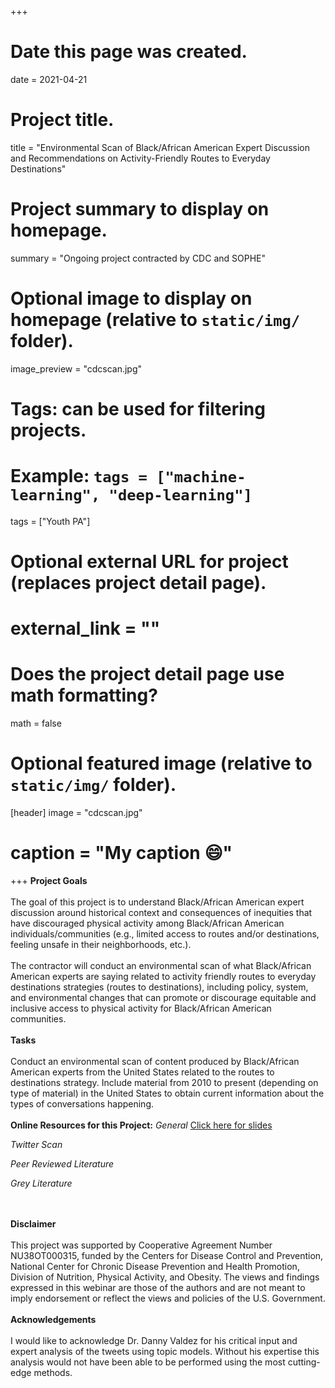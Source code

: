 +++
# Date this page was created.
date = 2021-04-21

# Project title.
title = "Environmental Scan of Black/African American Expert Discussion and Recommendations on Activity-Friendly Routes to Everyday Destinations"

# Project summary to display on homepage.
summary = "Ongoing project contracted by CDC and SOPHE"

# Optional image to display on homepage (relative to `static/img/` folder).
 image_preview = "cdcscan.jpg"

# Tags: can be used for filtering projects.
# Example: `tags = ["machine-learning", "deep-learning"]`
 tags = ["Youth PA"]

# Optional external URL for project (replaces project detail page).
# external_link = ""

# Does the project detail page use math formatting?
math = false

# Optional featured image (relative to `static/img/` folder).
[header]
 image = "cdcscan.jpg"
# caption = "My caption :smile:"

+++
**Project Goals** <br /><br />
	The goal of this project is to understand Black/African American expert discussion around historical context and consequences of inequities that have discouraged physical activity among Black/African American individuals/communities (e.g., limited access to routes and/or destinations, feeling unsafe in their neighborhoods, etc.). <br /><br />
	The contractor will conduct an environmental scan of what Black/African American experts are saying related to activity friendly routes to everyday destinations strategies (routes to destinations), including policy, system, and environmental changes that can promote or discourage equitable and inclusive access to physical activity for Black/African American communities.
<br /><br />
**Tasks** <br /><br />
	Conduct an environmental scan of content produced by Black/African American experts from the United States related to the routes to destinations strategy. Include material from 2010 to present (depending on type of material) in the United States to obtain current information about the types of conversations happening. 
<br /><br />
**Online Resources for this Project:**
*General*
[Click here for slides](/files/Workshop.pdf)

*Twitter Scan*

*Peer Reviewed Literature*

*Grey Literature*

<br /><br />
**Disclaimer** <br /><br />
This project was supported by Cooperative Agreement Number NU38OT000315, funded by the Centers for Disease Control and Prevention, National Center for Chronic Disease Prevention and Health Promotion, Division of Nutrition, Physical Activity, and Obesity. The views and findings expressed in this webinar are those of the authors and are not meant to imply endorsement or reflect the views and policies of the U.S. Government.
<br /><br />
**Acknowledgements** <br /><br />
I would like to acknowledge Dr. Danny Valdez for his critical input and expert analysis of the tweets using topic models. Without his expertise this analysis would not have been able to be performed using the most cutting-edge methods.  